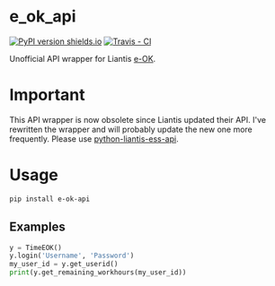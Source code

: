 e_ok_api
========

[![PyPI version shields.io](https://img.shields.io/pypi/v/e_ok_api.svg)](https://pypi.python.org/pypi/e_ok_api/)
[![Travis - CI ](https://img.shields.io/travis/dotEsuS/e_ok_api.svg)](https://travis-ci.org/dotEsuS/e_ok_api)

Unofficial API wrapper for Liantis [e-OK](https://www.e-ok.be/).

Important
=====

This API wrapper is now obsolete since Liantis updated their API.
I've rewritten the wrapper and will probably update the new one more frequently.
Please use [python-liantis-ess-api](https://github.com/dotEsuS/python-liantis-ess-api).

Usage
=====

```bash
pip install e-ok-api
```	
	
Examples
--------
```python
y = TimeEOK()
y.login('Username', 'Password')
my_user_id = y.get_userid()
print(y.get_remaining_workhours(my_user_id))
```
